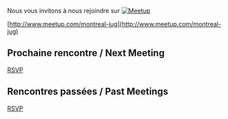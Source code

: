 Nous vous invitons à nous rejoindre sur [![Meetup](http://img2.meetupstatic.com/img/8308650022681532654/header/logo-2x.png)](http://www.meetup.com/montreal-jug)

[http://www.meetup.com/montreal-jug](http://www.meetup.com/montreal-jug)

Prochaine rencontre / Next Meeting
----------------------------------

<a href="http://www.meetup.com/montreal-jug/events/218604404/" data-event="218604404" class="mu-rsvp-btn">RSVP</a>

Rencontres passées / Past Meetings
----------------------------------

<a href="http://www.meetup.com/montreal-jug/events/208556582/" data-event="208556582" class="mu-rsvp-btn">RSVP</a>


<script>!function(d,s,id){var js,fjs=d.getElementsByTagName(s)[0];if(!d.getElementById(id)){js=d.createElement(s); js.id=id;js.async=true;js.src="https://secure.meetup.com/script/577045002335750872971/api/mu.btns.js?id=2qpj1bus145t44qqadheoup6b7";fjs.parentNode.insertBefore(js,fjs);}}(document,"script","mu-bootjs");</script>
